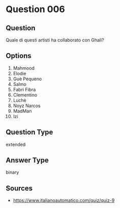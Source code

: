 # Question 006

## Question
Quale di questi artisti ha collaborato con Ghali?

## Options
1. Mahmood
2. Elodie
3. Guè Pequeno
4. Salmo
5. Fabri Fibra
6. Clementino
7. Luchè
8. Noyz Narcos
9. MadMan
10. Izi

## Question Type
extended

## Answer Type
binary

## Sources
- https://www.italianoautomatico.com/quiz/quiz-9